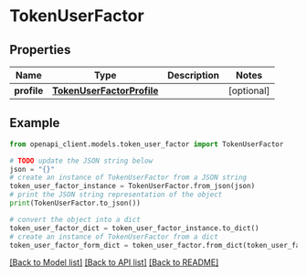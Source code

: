 # TokenUserFactor


## Properties

Name | Type | Description | Notes
------------ | ------------- | ------------- | -------------
**profile** | [**TokenUserFactorProfile**](TokenUserFactorProfile.md) |  | [optional] 

## Example

```python
from openapi_client.models.token_user_factor import TokenUserFactor

# TODO update the JSON string below
json = "{}"
# create an instance of TokenUserFactor from a JSON string
token_user_factor_instance = TokenUserFactor.from_json(json)
# print the JSON string representation of the object
print(TokenUserFactor.to_json())

# convert the object into a dict
token_user_factor_dict = token_user_factor_instance.to_dict()
# create an instance of TokenUserFactor from a dict
token_user_factor_form_dict = token_user_factor.from_dict(token_user_factor_dict)
```
[[Back to Model list]](../README.md#documentation-for-models) [[Back to API list]](../README.md#documentation-for-api-endpoints) [[Back to README]](../README.md)


